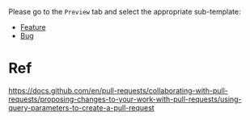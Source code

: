 Please go to the `Preview` tab and select the appropriate sub-template:

- [Feature](?expand=1&template=feature.md&title=[Task-000]&labels=bug)
- [Bug](?expand=1&template=bug.md&title=[Task-000]&labels=bug)

# Ref

https://docs.github.com/en/pull-requests/collaborating-with-pull-requests/proposing-changes-to-your-work-with-pull-requests/using-query-parameters-to-create-a-pull-request
